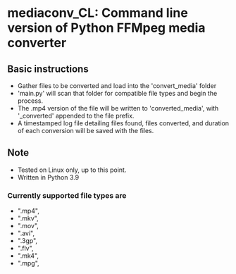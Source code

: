 # mediaconv_CL:  Command line version of Python FFMpeg media converter

## Basic instructions

* Gather files to be converted and load into the 'convert_media' folder
* 'main.py' will scan that folder for compatible file types and begin the process.
* The .mp4 version of the file will be written to 'converted_media', with '_converted' appended to the file prefix.
* A timestamped log file detailing files found, files converted, and duration of each conversion will be saved with the files.

## Note

* Tested on Linux only, up to this point.
* Written in Python 3.9

### Currently supported file types are

* ".mp4",
* ".mkv",
* ".mov",
* ".avi",
* ".3gp",
* ".flv",
* ".mk4",
* ".mpg",
